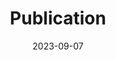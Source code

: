 ---
title: "Publication"
date: 2023-09-07
draft: false

sections:  

  - name: "GRANAR and MECHA"
    text: "GRANAR and MECHA related publications"
    list:
      - "**[1]** (2021) Adrien Heymans, Valentin Couvreur, Guillaume Lobet, [Combining cross-section images and modeling tools to create high-resolution root system hydraulic atlases in Zea mays](https://doi.org/10.1002/pld3.334) - First published: 16 July 2021. Citations: 10"
      - "**[2]** (2020) Adrien Heymans, V. Couvreur, G. Lobet, [Connecting the dots between root cross-section images and modelling tools to create a high resolution root system hydraulic maps in Zea mays](https://doi.org/10.1101/2020.12.15.422825) - Published 15 December 2020, Environmental Science, bioRxiv"
      - "**[3]** (2020) Adrien Heymans, Valentin Couvreur, Therese LaRue, Ana Paez-Garcia, Guillaume Lobet, [GRANAR, a Computational Tool to Better Understand the Functional Importance of Monocotyledon Root Anatomy](https://doi.org/10.1104/pp.19.00617) - Plant Physiology, Volume 182, Issue 2, February 2020, Pages 707–720"
      - "**[4]** (2017) Valentin Couvreur, Marc Faget, Guillaume Lobet, Mathieu Javaux, François Chaumont, Xavier Draye, [Novel multiscale insights into the composite nature of water transport in roots](https://doi.org/10.1101/147314)"

  - name: "C-PlantBox"
    text: "C-PlantBox related publications"
    list:
      - "**[1]** (2023) Bouvry, Arnaud; Lebeau, Frédéric, [Digital Twin of a Smart Plant Factory for Plant Phenotyping : Data assimilation between measured and simulated 3D point cloud data in the CPlantBox FSPM](https://hdl.handle.net/2268/301376) - 10th Conference on Functional-Structural Plant Models (FSPM2023)"
      - "**[2]** (2022) Bouvry A, Leemans V, Lobet G, Tocquin P, Lebeau F, [Digital Twin of a plant factory: simulation of RGB-D data with the CPlantBox FSPM](https://orbi.uliege.be/bitstream/2268/301376/1/bouvry_fspm2023_16-9.pdf) - IPPS 2022 (WUR)-Plant Phenotyping for a Sustainable Future"
      - "**[3]** (2020) Xiao-Ran Zhou, Andrea Schnepf, Jan Vanderborght, Daniel Leitner, André Lacointe, Harry Vereecken, Guillaume Lobet, [CPlantBox, a whole-plant modelling framework for the simulation of water- and carbon-related processes](https://doi.org/10.1093/insilicoplants/diaa001) - in silico Plants, Volume 2, Issue 1"
      - "**[4]** (2019) Couvreur, Valentin, et al., [Multiscale modelling of plant water and carbon fluxes with MECHA and CPlantBox](https://dial.uclouvain.be/pr/boreal/object/boreal:227579) - iCROPM2020, Phenotyping and modeling of plant anchorage and physiology"
      - "**[5]** (2018) Xiao-Ran Zhou et al., [Presentation of CPlantBox: a whole functional-structural plant model (root and shoot) coupled with a mechanistic resolution of carbon and water flows](https://doi.org/10.1109/PMA.2018.8611617) - Conference: 2018 6th International Symposium on Plant Growth Modeling, Simulation, Visualization and Applications (PMA)"
      - "**[6]** (2022) Deepanshu Khare, Tobias Selzner, Daniel Leitner, Jan Vanderborght, Harry Vereecken, Andrea Schnepf, [Root System Scale Models Significantly Overestimate Root Water Uptake at Drying Soil Conditions](https://doi.org/10.3389/fpls.2022.798741) - Front. Plant Sci., 14 February 2022, Sec. Functional Plant Ecology, Volume 13"
      - "**[7]** (2020) Pieterjan De Bauw, Trung Hieu Mai, Andrea Schnepf, Roel Merckx, Erik Smolders, Jan Vanderborght, [A functional–structural model of upland rice root systems reveals the importance of laterals and growing root tips for phosphate uptake from wet and dry soils](https://doi.org/10.1093/aob/mcaa120) - Annals of Botany, Volume 126, Issue 4, 14 September 2020, Pages 789–806"
      - "**[8]** (2019) Mai, T.H., Schnepf, A., Vereecken, H. et al., [Continuum multiscale model of root water and nutrient uptake from soil with explicit consideration of the 3D root architecture and the rhizosphere gradients](https://doi.org/10.1007/s11104-018-3890-4) - Plant Soil 439, 273–292"
      - "**[9]** (2018) Timo Koch, Katharina Heck, Natalie Schröder, Holger Class, Rainer Helmig, [A New Simulation Framework for Soil–Root Interaction, Evaporation, Root Growth, and Solute Transport](https://doi.org/10.2136/vzj2017.12.0210) - First published: 23 August 2018. Citations: 30"


  - name: "AGRO-C"
    text: "AGRO-C related publications"
    list:
      - "**[1]** (2021) S De Cannière et al., [Constraining water limitation of photosynthesis in a crop growth model with sun-induced chlorophyll fluorescence](https://www.sciencedirect.com/science/article/pii/S0034425721004429)"
      - "**[2]** (2021) Zhang, Q. et al., [Accuracy and uncertainty analysis of staple food crop modelling by the process-based Agro-C model](https://doi.org/10.1007/s00484-020-02053-1)"
      - "**[3]** (2020) C Brogi, JA Huisman, M Herbst et al., [Simulation of spatial variability in crop leaf area index and yield using agroecosystem modeling and geophysics‐based quantitative soil information](https://acsess.onlinelibrary.wiley.com/doi/full/10.1002/vzj2.20009)"
      - "**[4]** (2020) J Groh, E Diamantopoulos, X Duan, F Ewert et al., [Crop growth and soil water fluxes at erosion‐affected arable sites: Using weighing lysimeter data for model intercomparison](https://doi.org/10.1002/vzj2.20058)"
      - "**[5]** (2019) GR Maharjan et al., [Effects of input data aggregation on simulated crop yields in temperate and Mediterranean climates](https://www.sciencedirect.com/science/article/abs/pii/S1161030118301394)"
      - "**[6]** (2018) R Žydelis et al., [A model study on the effect of water and cold stress on maize development under nemoral climate](https://www.sciencedirect.com/science/article/abs/pii/S0168192318302715)"
      - "**[7]** (2017) A Klosterhalfen et al., [Multi-site calibration and validation of a net ecosystem carbon exchange model for croplands](https://www.sciencedirect.com/science/article/abs/pii/S0304380017300054)"
      - "**[8]** (2017) L Brilli, L Bechini, M Bindi, M Carozzi, D Cavalli et al., [Review and analysis of strengths and weaknesses of agro-ecosystem models for simulating C and N fluxes](https://www.sciencedirect.com/science/article/abs/pii/S0048969717307295?via%3Dihub)"
      - "**[9]** (2009) Y Huang et al., [Agro-C: a biogeophysical model for simulating the carbon budget of agroecosystems](https://www.sciencedirect.com/science/article/abs/pii/S0168192308002062)"
      - "**[10]** (2008) M Herbst, HJ Hellebrand, J Bauer, JA Huisman et al., [Multiyear heterotrophic soil respiration: Evaluation of a coupled CO2 transport and carbon turnover model](https://www.sciencedirect.com/science/article/abs/pii/S0304380008000811?via%3Dihub)"
      - "**[11]** (1993) Jiří Šimůnek, Donald L. Suarez, [Modeling of carbon dioxide transport and production in soil: 1. Model development](https://doi.org/10.1029/92WR02225)"

  - name: "Simplace"
    text: "Simplace related publications"
    list:
      - "**[1]** (2023) Andreas Enders, Murilo Vianna, Thomas Gaiser, Gunther Krauss, Heidi Webber, Amit Kumar Srivastava, Sabine Julia Seidel, Andreas Tewes, Ehsan Eyshi Rezaei, Frank Ewert, [SIMPLACE—a versatile modelling and simulation framework for sustainable crops and agroecosystems](https://doi.org/10.1093/insilicoplants/diad006) - in silico Plants, Volume 5, Issue 1"
      - "**[2]** (2022) Yanru Feng, Thuy Huu Nguyen, Muhammad Shahedul Alam, Lisa Emberson, Thomas Gaiser, Frank Ewert, Michael Frei, [Identifying and modelling key physiological traits that confer tolerance or sensitivity to ozone in winter wheat](https://doi.org/10.1016/j.envpol.2022.119251)"
      - "**[3]** (2022) Kamali, B., Lorite, I.J., Webber, H.A. et al., [Uncertainty in climate change impact studies for irrigated maize cropping systems in southern Spain](https://doi.org/10.1038/s41598-022-08056-9) - Sci Rep 12"
      - "**[4]** (2021) Matthias Langensiepen, Thuy Huu Nguyen, Thomas Gaiser, Sabine J. Seidel, [Expansion and evaluation of two coupled root–shoot models in simulating CO 2 and H 2 O fluxes and growth of maize](https://doi.org/10.1002/vzj2.20181) - Vadose Zone Journal"
      - "**[5]** (2019) Ganga Ram Maharjan, Holger Hoffmann, Heidi Webber, Amit Kumar Srivastava, Lutz Weihermüller, Ana Villa, Elsa Coucheney, Elisabet Lewan, Giacomo Trombi, Marco Moriondo, Marco Bindi, Balazs Grosz, Rene Dechow, Mathias Kuhnert, Luca Doro, Kurt-Christian Kersebaum, Tommaso Stella, Xenia Specka, Claas Nendel, Julie Constantin, Thomas Gaiser, [Effects of input data aggregation on simulated crop yields in temperate and Mediterranean climates](https://doi.org/10.1016/j.eja.2018.11.001)"
      - "**[6]** (2018) Cho Miltin Mboh, Amit Kumar Srivastava, Thomas Gaiser, Frank Ewert, [Including root architecture in a crop model improves predictions of spring wheat grain yield and above-ground biomass under water limitations](https://doi.org/10.1111/jac.12306)"
      - "**[7]** (2017) Matthias Kuhnert, Jagadeesh Yeluripati, Pete Smith, Holger Hoffmann, Marcel van Oijen, Julie Constantin, Elsa Coucheney, Rene Dechow, Henrik Eckersten, Thomas Gaiser, Balász Grosz, Edwin Haas, Kurt-Christian Kersebaum, Ralf Kiese, Steffen Klatt, Elisabet Lewan, Claas Nendel, Helene Raynal, Carmen Sosa, Xenia Specka, Frank Ewert, [Impact analysis of climate data aggregation at different spatial scales on simulated net primary productivity for croplands](https://doi.org/10.1016/j.eja.2016.06.005)"
      - "**[8]** (2017) Balázs Grosz, Rene Dechow, Sören Gebbert, Holger Hoffmann, Gang Zhao, Julie Constantin, Helene Raynal, Daniel Wallach, Elsa Coucheney, Elisabet Lewan, Henrik Eckersten, Xenia Specka, Kurt-Christian Kersebaum, Claas Nendel, Matthias Kuhnert, Jagadeesh Yeluripati, Edwin Haas, Edmar Teixeira, Marco Bindi, Giacomo Trombi, Frank Ewert, [The implication of input data aggregation on up-scaling soil organic carbon changes](https://doi.org/10.1016/j.envsoft.2017.06.046)"
      - "**[9]** (2016) Holger Hoffmann, Gang Zhao, Senthold Asseng, Marco Bindi, Christian Biernath, Julie Constantin, Elsa Coucheney, Rene Dechow, Luca Doro, Henrik Eckersten, Thomas Gaiser, Balázs Grosz, Florian Heinlein, Frank Ewert, [Impact of Spatial Soil and Climate Input Data Aggregation on Regional Yield Simulations](https://doi.org/10.1371/journal.pone.0151782)"
      - "**[10]** (2013) Thomas Gaiser, Ute Perkons, Paul Martin Küpper, Timo Kautz, Daniel Uteau-Puschmann, Frank Ewert, Andreas Enders, Gunther Krauss, [Modeling biopore effects on root growth and biomass production on soils with pronounced sub-soil clay accumulation](https://doi.org/10.1016/j.ecolmodel.2013.02.016) - Ecological Modelling, Volume 256, 10 May 2013, Pages 6-15"

  - name: "TerrSysMP"
    text: "TerrSysMP related publications"
    list:
      - "**[1]** (2022) Furusho-Percot, C., Goergen, K., Hartick, C., Poshyvailo-Strube, L., & Kollet, S., [Groundwater model impacts multiannual simulations of heat waves](https://doi.org/10.1029/2021GL096781) - Geophysical Research Letters, 49"
      - "**[2]** (2021) Hartick, C., Furusho-Percot, C., Goergen, K., & Kollet, S., [An interannual probabilistic assessment of subsurface water storage over Europe using a fully coupled terrestrial model](https://doi.org/10.1029/2020WR027828) - Water Resources Research, 57"
      - "**[3]** (2019) Furusho-Percot, C., Goergen, K., Hartick, C., Kulkarni, K., Keune, J., & Kollet, S., [Pan-European groundwater to atmosphere terrestrial systems climatology from a physically consistent simulation](https://doi.org/10.1038/s41597-019-0328-7)"
      - "**[4]** (2018) Keune, J., Sulis, M., Kollet, S., Siebert, S., & Wada, Y., [Human water use impacts on the strength of the continental sink for atmospheric water](https://doi.org/10.1029/2018GL077621) - Geophysical Research Letters, 45"
      - "**[5]** (2018) Kollet, S., Gasper, F., Brdar, S., Goergen, K., Hendricks-Franssen, H.-J., Keune, J., Kurtz, W., Küll, V., Pappenberger, F., Poll, S., et al., [Introduction of an Experimental Terrestrial Forecasting/Monitoring System at Regional to Continental Scales Based on the Terrestrial Systems Modeling Platform (v1.1.0)](https://doi.org/10.3390/w10111697) - Water 2018, 10"
      - "**[6]** (2018) P. Shrestha, M. Sulis, C. Simmer, S. Kollet, [Effects of horizontal grid resolution on evapotranspiration partitioning using TerrSysMP](https://doi.org/10.1016/j.jhydrol.2018.01.024) - Journal of Hydrology"
      - "**[7]** (2017) S. Gebler, H.-J. Hendricks Franssen, S.J. Kollet, W. Qu, H. Vereecken, [High resolution modelling of soil moisture patterns with TerrSysMP: A comparison with sensor network data](http://dx.doi.org/10.1016/j.jhydrol.2017.01.048) - Journal of Hydrology"
      - "**[8]** (2016) Keune, J., Gasper, F., Goergen, K., Hense, A., Shrestha, P., Sulis, M., & Kollet, S., [Studying the influence of groundwater representations on land surface-atmosphere feedbacks during the European heat wave in 2003](https://doi.org/10.1002/2016JD025426) - J. Geophys. Res. Atmos., 121"
      - "**[9]** (2016) Wolfgang Kurtz, Guowei He, Stefan J. Kollet, Reed M. Maxwell, Harry Vereecken, Harrie-Jan Hendricks Franssen, [TerrSysMP–PDAF (version 1.0): a modular high-performance data assimilation framework for an integrated land surface–subsurface model](https://doi.org/10.5194/gmd-9-1341-2016) - Geosci. Model Dev., 9"
      - "**[10]** (2016) P. Shrestha, M. Sulis, C. Simmer, S. Kollet, [Impacts of grid resolution on surface energy fluxes simulated with an integrated surface-groundwater flow model](https://doi.org/10.5194/hess-19-4317-2015) - Hydrol. Earth Syst. Sci., 19"
      - "**[11]** (2014) P. Shrestha, M. Sulis, C. Simmer, S. Kollet, [A Scale-Consistent Terrestrial Systems Modeling Platform Based on COSMO, CLM, and ParFlow](https://doi.org/10.1175/MWR-D-14-00029.1) - Meteorological Institute, University of Bonn"
      - "**[12]** (2013) Y. Lu, J. Rihani, M. Langensiepen, C. Simmer, [Effects of leaf area index on the coupling between water table, land surface energy fluxes, and planetary boundary layer at the regional scale](https://ui.adsabs.harvard.edu/abs/2013AGUFM.H43D1473L) - AGU Fall Meeting Abstracts"





---